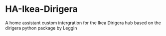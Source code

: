 # HA-Ikea-Dirigera
A home assistant custom intergration for the Ikea Dirigera hub based on the dirigera python package by Leggin

